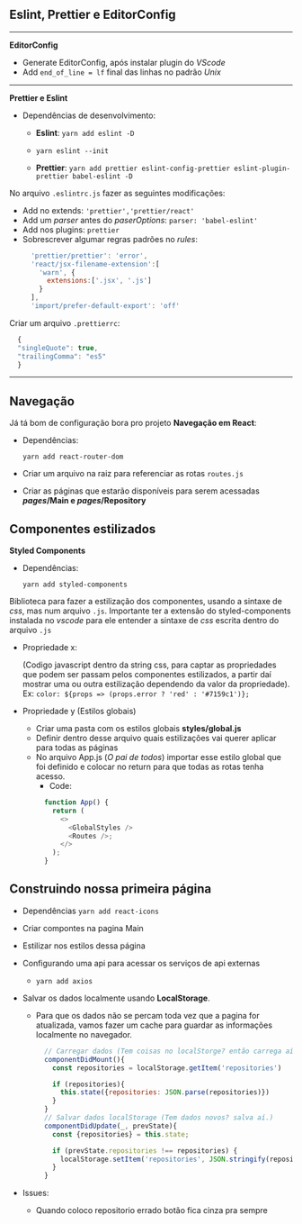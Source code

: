 ## __Eslint, Prettier e EditorConfig__

---
__EditorConfig__
- Generate EditorConfig, após instalar plugin do _VScode_
- Add `end_of_line = lf` final das linhas no padrão _Unix_

---
__Prettier e Eslint__
- Dependências de desenvolvimento:
  - __Eslint__: `yarn add eslint -D`
  - `yarn eslint --init`

  - __Prettier__: `yarn add prettier eslint-config-prettier eslint-plugin-prettier babel-eslint -D`

No arquivo `.eslintrc.js` fazer as seguintes modificações:
  - Add no extends: `'prettier','prettier/react'`
  - Add um _parser_ antes do _paserOptions_: `parser: 'babel-eslint'`
  - Add nos plugins: `prettier`
  - Sobrescrever algumar regras padrões no _rules_:
    ```js
      'prettier/prettier': 'error',
      'react/jsx-filename-extension':[
        'warn', {
          extensions:['.jsx', '.js']
        }
      ],
      'import/prefer-default-export': 'off'
    ```
Criar um arquivo `.prettierrc`:
  ```js
    {
    "singleQuote": true,
    "trailingComma": "es5"
    }
  ```

---

## Navegação

Já tá bom de configuração bora pro projeto
__Navegação em React__:
- Dependências:

  `yarn add react-router-dom`

- Criar um arquivo na raiz para referenciar as rotas `routes.js`
- Criar as páginas que estarão disponíveis para serem acessadas **_pages_/Main e _pages_/Repository**


## Componentes estilizados

__Styled Components__
- Dependências:

  `yarn add styled-components`

Biblioteca para fazer a estilização dos componentes, usando a sintaxe de _css_, mas num arquivo `.js`.
Importante ter a extensão do styled-components instalada no _vscode_ para ele entender a sintaxe de _css_ escrita dentro do arquivo `.js`

- Propriedade x:

   (Codigo javascript dentro da string css, para captar as propriedades que podem ser passam pelos componentes estilizados, a partir daí mostrar uma ou outra estilização dependendo da valor da propriedade). Ex: `color: ${props => (props.error ? 'red' : '#7159c1')};`

- Propriedade y (Estilos globais)
  - Criar uma pasta com os estilos globais __styles/global.js__
  - Definir dentro desse arquivo quais estilizações vai querer aplicar para todas as páginas
  - No arquivo App.js (*O pai de todos*) importar esse estilo global que foi definido e colocar no return para que todas as rotas tenha acesso.
    - Code:
    ```js
      function App() {
        return (
          <>
            <GlobalStyles />
            <Routes />;
          </>
        );
      }
    ```
## Construindo nossa primeira página
- Dependências
  `yarn add react-icons`
- Criar compontes na pagina Main
- Estilizar nos estilos dessa página

- Configurando uma api para acessar os serviços de api externas
  - `yarn add axios`

- Salvar os dados localmente usando __LocalStorage__.

  - Para que os dados não se percam toda vez que a pagina for atualizada, vamos fazer um cache para guardar as informações localmente no navegador.


    ```js
      // Carregar dados (Tem coisas no localStorge? então carrega aí)
      componentDidMount(){
        const repositories = localStorage.getItem('repositories')

        if (repositories){
          this.state({repositories: JSON.parse(repositories)})
        }
      }
      // Salvar dados localStorage (Tem dados novos? salva aí.)
      componentDidUpdate(_, prevState){
        const {repositories} = this.state;

        if (prevState.repositories !== repositories) {
          localStorage.setItem('repositories', JSON.stringify(repositories))
        }
      }
    ```

- Issues:
  - Quando coloco repositorio errado botão fica cinza pra sempre
